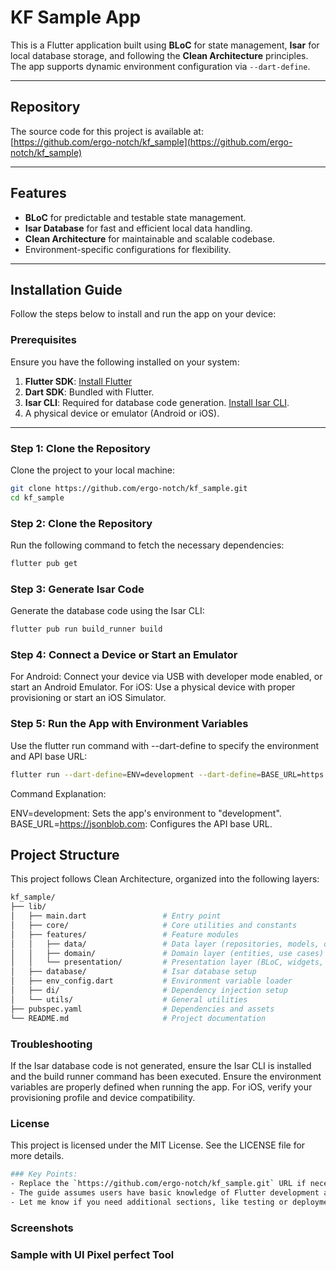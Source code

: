 # KF Sample App

This is a Flutter application built using **BLoC** for state management, **Isar** for local database storage, and following the **Clean Architecture** principles. The app supports dynamic environment configuration via `--dart-define`.

---

## Repository

The source code for this project is available at:  
[https://github.com/ergo-notch/kf_sample](https://github.com/ergo-notch/kf_sample)

---

## Features

- **BLoC** for predictable and testable state management.
- **Isar Database** for fast and efficient local data handling.
- **Clean Architecture** for maintainable and scalable codebase.
- Environment-specific configurations for flexibility.

---

## Installation Guide

Follow the steps below to install and run the app on your device:

### Prerequisites

Ensure you have the following installed on your system:

1. **Flutter SDK**: [Install Flutter](https://flutter.dev/docs/get-started/install)
2. **Dart SDK**: Bundled with Flutter.
3. **Isar CLI**: Required for database code generation. [Install Isar CLI](https://isar.dev/cli/).
4. A physical device or emulator (Android or iOS).

---

### Step 1: Clone the Repository

Clone the project to your local machine:

```bash
git clone https://github.com/ergo-notch/kf_sample.git
cd kf_sample
```

### Step 2: Clone the Repository

Run the following command to fetch the necessary dependencies:

```bash
flutter pub get
```

### Step 3: Generate Isar Code

Generate the database code using the Isar CLI:

```bash
flutter pub run build_runner build
```

### Step 4: Connect a Device or Start an Emulator

For Android: Connect your device via USB with developer mode enabled, or start an Android Emulator.
For iOS: Use a physical device with proper provisioning or start an iOS Simulator.

### Step 5: Run the App with Environment Variables

Use the flutter run command with --dart-define to specify the environment and API base URL:

```bash
flutter run --dart-define=ENV=development --dart-define=BASE_URL=https://jsonblob.com
```

Command Explanation:

ENV=development: Sets the app's environment to "development".
BASE_URL=https://jsonblob.com: Configures the API base URL.

## Project Structure

This project follows Clean Architecture, organized into the following layers:

```bash
kf_sample/
├── lib/
│   ├── main.dart                 # Entry point
│   ├── core/                     # Core utilities and constants
│   ├── features/                 # Feature modules
│   │   ├── data/                 # Data layer (repositories, models, data sources)
│   │   ├── domain/               # Domain layer (entities, use cases)
│   │   └── presentation/         # Presentation layer (BLoC, widgets, screens)
│   ├── database/                 # Isar database setup
│   ├── env_config.dart           # Environment variable loader
│   ├── di/                       # Dependency injection setup
│   └── utils/                    # General utilities
├── pubspec.yaml                  # Dependencies and assets
└── README.md                     # Project documentation
```

### Troubleshooting

If the Isar database code is not generated, ensure the Isar CLI is installed and the build runner command has been executed.
Ensure the environment variables are properly defined when running the app.
For iOS, verify your provisioning profile and device compatibility.

### License

This project is licensed under the MIT License. See the LICENSE file for more details.

```bash
### Key Points:
- Replace the `https://github.com/ergo-notch/kf_sample.git` URL if necessary.
- The guide assumes users have basic knowledge of Flutter development and device setup.
- Let me know if you need additional sections, like testing or deployment instructions!
```

### Screenshots

### Sample with UI Pixel perfect Tool
